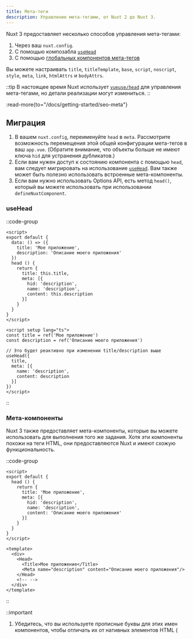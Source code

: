 ```yaml
---
title: Мета-теги
description: Управление мета-тегами, от Nuxt 2 до Nuxt 3.
---
```


Nuxt 3 предоставляет несколько способов управления мета-тегами:
1. Через ваш `nuxt.config`.
2. С помощью композабла [`useHead`](/docs/api/composables/use-head)
3. С помощью [глобальных компонентов мета-тегов](/docs/getting-started/seo-meta)

Вы можете настраивать `title`, `titleTemplate`, `base`, `script`, `noscript`, `style`, `meta`, `link`, `htmlAttrs` и `bodyAttrs`.

::tip
В настоящее время Nuxt использует [`vueuse/head`](https://github.com/vueuse/head) для управления мета-тегами, но детали реализации могут измениться.
::

:read-more{to="/docs/getting-started/seo-meta"}

## Миграция

1. В вашем `nuxt.config`, переименуйте `head` в `meta`. Рассмотрите возможность перемещения этой общей конфигурации мета-тегов в ваш `app.vue`. (Обратите внимание, что объекты больше не имеют ключа `hid` для устранения дубликатов.)
2. Если вам нужен доступ к состоянию компонента с помощью `head`, вам следует мигрировать на использование [`useHead`](/docs/api/composables/use-head). Вам также может быть полезно использовать встроенные мета-компоненты.
3. Если вам нужно использовать Options API, есть метод `head()`, который вы можете использовать при использовании `defineNuxtComponent`.

### useHead

::code-group

```vue [Nuxt 2]
<script>
export default {
  data: () => ({
    title: 'Мое приложение',
    description: 'Описание моего приложения'
  })
  head () {
    return {
      title: this.title,
      meta: [{
        hid: 'description',
        name: 'description',
        content: this.description
      }]
    }
  }
}
</script>
```

```vue [Nuxt 3]
<script setup lang="ts">
const title = ref('Мое приложение')
const description = ref('Описание моего приложения')

// Это будет реактивно при изменении title/description выше
useHead({
  title,
  meta: [{
    name: 'description',
    content: description
  }]
})
</script>
```

::

### Мета-компоненты

Nuxt 3 также предоставляет мета-компоненты, которые вы можете использовать для выполнения того же задания. Хотя эти компоненты похожи на теги HTML, они предоставляются Nuxt и имеют схожую функциональность.

::code-group

```vue [Nuxt 2]
<script>
export default {
  head () {
    return {
      title: 'Мое приложение',
      meta: [{
        hid: 'description',
        name: 'description',
        content: 'Описание моего приложения'
      }]
    }
  }
}
</script>
```

```vue [Nuxt 3]
<template>
  <div>
    <Head>
      <Title>Мое приложение</Title>
      <Meta name="description" content="Описание моего приложения"/>
    </Head>
    <!-- -->
  </div>
</template>
```

::

::important
1. Убедитесь, что вы используете прописные буквы для этих имен компонентов, чтобы отличать их от нативных элементов HTML (<Title> вместо <title>).
2. Вы можете размещать эти компоненты в любом месте шаблона вашей страницы.
::

### Параметры API

```vue [Nuxt 3 (Options API)]
<script>
// если используется метод `head` Options API, необходимо использовать `defineNuxtComponent`
export default defineNuxtComponent({
  head (nuxtApp) {
    // `head` получает приложение nuxt, но не может получить доступ к экземпляру компонента
    return {
      meta: [{
        name: 'description',
        content: 'Это описание моей страницы.'
      }]
    }
  }
})
</script>
```
